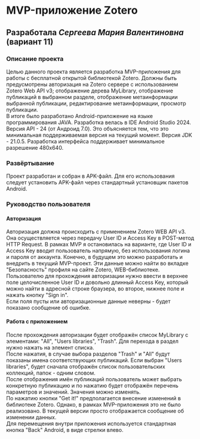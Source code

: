 
# MVP-приложение Zotero  

## Разработала *Сергеева Мария Валентиновна* (вариант 11)

### Описание проекта  

Целью данного проекта является разработка MVP-приложения для работы с 
бесплатной открытой библиотекой Zotero. Должны быть предусмотрены авторизация 
на Zotero сервере с использованием Zotero Web API v3; отображение дерева 
MyLibrary, отображение публикаций в выбранном разделе, отображение 
метаинформации выбранной публикации, редактирование метаинформации, просмотр 
публикации.  
В итоге было разработано Android-приложение на языке программирования JAVA. 
Разработка велась в IDE Android Studio 2024. Версия API - 24 (от Андроид 7.0). 
Это объясняется тем, что это минимальная поддерживаемая версия на текущий момент. 
Версия JDK - 21.0.5. Разработка интерфейса поддерживает минимальное разрешение 
480х640.

### Развёртывание  

Проект разработан и собран в APK-файл. Для его использования следует установить 
APK-файл через стандартный установщик пакетов Android.  

### Руководство пользователя  

#### Авторизация  

Авторизация должна происходить с применением Zotero WEB API v3. Она осуществляется 
через передачу User ID и Access Key в POST-метод HTTP Request. В рамках MVP я 
остановилась на варианте, где User ID и Access Key вводит пользователь напрямую, 
без использования логина и пароля от аккаунта. Конечно, в будущем это можно 
разработать и внедрить в текущий MVP-проект. Эти данные можно найти во вкладке 
"Безопасность" профиля на сайте Zotero, WEB-библиотеке.  
Пользователю для прохождения авторизации нужно ввести в верхнее поле целочисленное 
User ID и довольно длинный Access Key, который можно найти в адресной строке браузера, 
во второе, нижнее поле и нажать кнопку "Sign in".  
Если поля пусты или авторизационные данные неверны - будет показано сообщение об 
ошибке.  

#### Работа с приложением  

После прохождения авторизации будет отображён список MyLibrary с элементами: "All", 
"Users libraries", "Trash". Для перехода в раздел нужно нажать на элемент списка.  
После нажатия, в случае выбора разделов "Trash" и "All" будут показаны имена 
соответствующих публикаций. Если выбран "Users libraries", будет сначала отображён 
список пользовательских коллекций, папок - одним словом.  
После отображения имён публикаций пользователь может выбрать конкретную публикацию 
и по нажатию будет отображён перечень параметров и значений. Значения можно изменять.  
По нажатию кнопки "Get it!" предполагается внесение изменений в библиотеке Zotero. 
Однако, в рамках MVP-приложения это не было реализовано. В текущей версии просто 
отображается сообщение об изменении данных.  
Для перемещения внутри приложения используется стандартная кнопка "Back" Android, 
в виде стрелки влево.  
